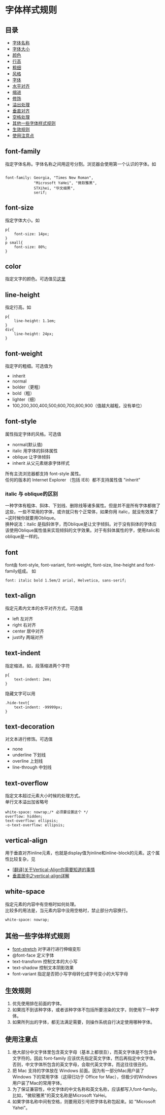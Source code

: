 # 字体样式规则
## 目录
* [字体名称](#font-family)
* [字体大小](#font-size)
* [颜色](#color)
* [行高](#line-height)
* [粗细](#font-weight)
* [风格](#font-style)
* [字体](#font)
* [水平对齐](#text-align)
* [缩进](#text-indent)
* [修饰](#text-decoration)
* [溢出处理](#text-overflow)
* [垂直对齐](#vertical-align)
* [空格处理](#white-space)
* [其他一些字体样式规则](#others)
* [生效规则](#rules)
* [使用注意点](#tips)

## <a name="font-family">font-family</a>
指定字体名称。字体名称之间用逗号分割。浏览器会使用第一个认识的字体。如
```

font-family: Georgia, "Times New Roman",
             "Microsoft YaHei", "微软雅黑",
             STXihei, "华文细黑",
             serif;
```

## <a name="font-size">font-size</a>
指定字体大小。如
```
p{
	font-size: 14px;
}
p small{
	font-size: 80%;
}
```

## <a name="color">color</a>
指定文字的颜色。可选值见[这里](color.md)


## <a name="line-height">line-height</a>
指定行高。如
```
p{
	line-height: 1.1em;
}
div{
	line-height: 24px;
}
```

## <a name="font-weight">font-weight</a>
指定字的粗细。可选值为
* inherit
* normal
* bolder（更粗）
* bold（粗）
* lighter（细）
* 100,200,300,400,500,600,700,800,900（值越大越粗，没有单位）

## <a name="font-style">font-style</a>
属性指定字体的风格。可选值
* normal(默认值)
* italic 用字体的斜体属性
* oblique 让字体倾斜
* inherit 从父元素继承字体样式

所有主流浏览器都支持 font-style 属性。    
任何的版本的 Internet Explorer （包括 IE8）都不支持属性值 "inherit"

### italic 与 oblique的区别
一种字体有粗体、斜体、下划线、删除线等诸多属性。但是并不是所有字体都做了这些，一些不常用的字体，或许就只有个正常体，如果你用 italic，就没有效果了~这时候你就要用Oblique。    
换种说法：italic 是指斜体字，而Oblique是让文字倾斜。对于没有斜体的字体应该使用Oblique属性值来实现倾斜的文字效果。对于有斜体属性的字，使用italic和oblique是一样的。

## <a name="font">font</a>
font由 font-style, font-variant, font-weight, font-size, line-height and font-family组成。
如
```
font: italic bold 1.5em/2 arial, Helvetica, sans-serif;
```

## <a name="text-align">text-align</a>
指定元素内文本的水平对齐方式。可选值
* left 左对齐
* right 右对齐
* center 居中对齐
* justify 两端对齐

## <a name="text-indent">text-indent</a>
指定缩进。如，段落缩进两个字符
```
p{
	text-indent: 2em;
}
```
隐藏文字可以用
```
.hide-text{
	text-indent: -99999px;
}
```

## <a name="text-decoration">text-decoration</a>
对文本进行修饰。可选值
* none
* underline 下划线
* overline 上划线
* line-through 中划线


## <a name="text-overflow">text-overflow</a>
指定文本超过元素大小时候的处理方式。    
单行文本溢出加省略号
```
white-space: nowrap;/* 必须要设置这个 */
overflow: hidden;
text-overflow: ellipsis;
-o-text-overflow: ellipsis;
```

## <a name="vertical-align">vertical-align</a>
用于垂直对齐inline元素，也就是display值为inline和inline-block的元素。这个属性比较复杂，见
* [[翻译]关于Vertical-Align你需要知道的事情](http://segmentfault.com/a/1190000002668492)
* [垂直居中之vertical-align详解](http://lingyu.wang/2014/04/13/vertical-align/)

## <a name="white-space">white-space</a>
指定元素的内容中有空格时如何处理。    
比较多的用法是，当元素内容中没用空格时，禁止部分内容换行。
```
white-space: nowrap;
```

## <a name="others">其他一些字体样式规则</a>
* [font-stretch](https://developer.mozilla.org/en-US/docs/Web/CSS/font-stretch) 对字进行进行伸缩变形
* @font-face 定义字体
* text-transform 控制文本的大小写
* text-shadow 控制文本阴影效果
* font-variant 指定是否把小写字母转化成字号变小的大写字母

## <a name="rules">生效规则</a>
1. 优先使用排在前面的字体。
1. 如果找不到该种字体，或者该种字体不包括所要渲染的文字，则使用下一种字体。
1. 如果所列出的字体，都无法满足需要，则操作系统自行决定使用哪种字体。

## <a name="tips">使用注意点</a>
1. 绝大部分中文字体里包含英文字母（基本上都很丑），而英文字体是不包含中文字符的。因此 font-family 应该优先指定英文字体，然后再指定中文字体。否则，中文字体所包含的英文字母，会取代英文字体，而这往往很丑的。
1. 把 Mac 支持的字体放在 Windows 前面。因为有一部分Mac用户装了Windows 下的常用字体（这得归功于 Office for Mac），但极少的Windows 用户装了Mac的常用字体。
1. 为了保证兼容性，中文字体的中文名称和英文名称，应该都写入font-family。比如，"微软雅黑"的英文名称是Microsoft YaHei。
1. 如果字体名称中间有空格，则要用双引号把字体名称包起来。如 "Microsoft Yahei"。